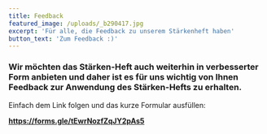 ```yaml
---
title: Feedback
featured_image: /uploads/_b290417.jpg
excerpt: 'Für alle, die Feedback zu unserem Stärkenheft haben'
button_text: 'Zum Feedback :)'
---
```

### Wir möchten das Stärken-Heft auch weiterhin in verbesserter Form anbieten und daher ist es für uns wichtig von Ihnen Feedback zur Anwendung des Stärken-Hefts zu erhalten.

Einfach dem Link folgen und das kurze Formular ausfüllen:

**https://forms.gle/tEwrNozfZqJY2pAs5**
